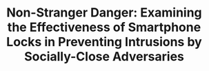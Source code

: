 ---
layout: post
title: "Non-Stranger Danger: Examining the Effectiveness of Smartphone Locks in Preventing Intrusions by Socially-Close Adversaries"
authors: "Diogo Marques, Tiago Guerreiro, Luís Carriço, Ivan Beschastnikh, Konstantin Beznosov"
venue: "WAY 2018 - Who are you? Adventures in Authentication Workshop at SOUPS, Baltimore, USA, August, 2018"
date-str: "August 2018"
link: "https://tjvguerreiro.github.io/pubs/way2018-non-stranger.pdf"
---